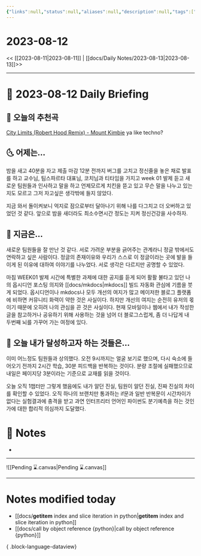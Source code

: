 ```yaml
---
{"links":null,"status":null,"aliases":null,"description":null,"tags":[" DailyNote "],"title":"2023-08-12","created":"2023-08-12T00:26:05","updated":"2025-01-14T18:42:14","dg-publish":true,"permalink":"/docs/Daily Notes/2023-08-12/","dgPassFrontmatter":true}
---
```



# 2023-08-12

<< [[2023-08-11\|2023-08-11]] | [[docs/Daily Notes/2023-08-13\|2023-08-13]]>>

---

# 📅 2023-08-12 Daily Briefing

## 🎵 오늘의 추천곡

[City Limits (Robert Hood Remix) - Mount Kimbie](https://www.youtube.com/watch?v=l0AOcgRQ4Kw) ya like techno?

## 🌜 어제는...

밤을 새고 40분을 자고 제출 마감 12분 전까지 버그를 고치고 정신줄을 놓은 채로 발표를 하고 교수님, 팀스파르타 대표님, 코치님과 티타임을 가지고 week 01 발제 듣고 새로운 팀원들과 인사하고 말을 하고 언제모르게 치킨을 뜯고 있고 무슨 말을 나누고 있는지도 모르고 그저 자고싶은 생각밖에 들지 않았다. 

지금 와서 돌이켜보니 억지로 잠으로부터 달아나기 위해 나를 다그치고 더 오버하고 있었던 것 같다. 앞으로 밤을 새더라도 최소수면시간 정도는 지켜 정신건강을 사수하자.

## 🙌 지금은...

새로운 팀원들을 잘 만난 것 같다. 서로 가려운 부분을 긁어주는 관계라니 정글 밖에서도 연락하고 싶은 사람이다. 정글의 존재이유와 우리가 스스로 이 정글이라는 곳에 발을 들이게 된 이유에 대하여 이야기를 나누었다. 서로 생각은 다르지만 공명할 수 있었다. 

마침 WEEK01 발제 시간에 특별한 과제에 대한 공지를 듣게 되어 활활 불타고 있던 나의 옵시디언 포스팅 의지와 [[docs/mkdocs\|mkdocs]] 빌드 자동화 관심에 기름을 붓게 되었다. 옵시디언이나 mkdocs나 모두 개선의 여지가 많고 메이저한 블로그 플랫폼에 비하면 커뮤니티 화력이 약한 것은 사실이다. 하지만 개선의 여지는 순전히 유저의 몫이기 때문에 오히려 나의 관심을 끈 것은 사실이다. 현재 모바일이나 웹에서 내가 작성한 글을 참고하거나 공유하기 위해 사용하는 것을 넘어 더 블로그스럽게, 좀 더 나답게 내 두번째 뇌를 가꾸어 가는 여정에 있다.

## 🚀 오늘 내가 달성하고자 하는 것들은...

이미 어느정도 팀원들과 상의했다. 오전 9시까지는 얼굴 보기로 했으며, 다시 숙소에 들어오기 전까지 2시간 학습, 30분 피드백을 반복하는 것이다. 분량 조절에 실패했으므로 내일은 페이지당 3분이라는 기준으로 교재를 읽을 것이다.

오늘 오직 1챕터만 그렇게 했음에도 내가 알던 진실, 팀원이 알던 진실, 진짜 진실의 차이를 확인할 수 있었다. 오직 하나의 브랜치만 통과하는 if문과 일반 반복문이 시간차이가 없다는 실험결과에 충격을 받고 과연 인터프리터 언어인 파이썬도 분기예측을 하는 것인가에 대한 합리적 의심까지 도달했다.

# 📝 Notes

- 

___

![[Pending ⌛.canvas\|Pending ⌛.canvas]]

---

# Notes modified today

- [[docs/__getitem__ index and slice iteration in python\|__getitem__ index and slice iteration in python]]
- [[docs/call by object reference {python}\|call by object reference {python}]]

{ .block-language-dataview}

